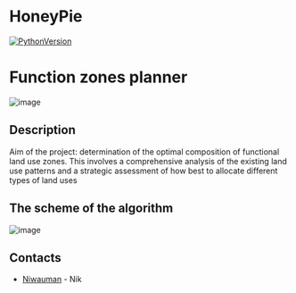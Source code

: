 # HoneyPie

[![PythonVersion](https://img.shields.io/badge/python-3.11-blue)](https://pypi.org/project/scikit-learn/)

# Function zones planner
![image](https://github.com/user-attachments/assets/30c5b72d-58e9-4869-9840-3642b2f48f85)


## Description
Aim of the project: determination of the optimal composition of functional land use zones. This involves a comprehensive analysis of the existing land use patterns and a strategic assessment of how best to allocate different types of land uses

## The scheme of the algorithm
![image](https://github.com/user-attachments/assets/81349bbe-46f0-4f39-abb5-25c8e63614cb)


## Contacts
- [Niwauman](https://t.me/Niwauman) - Nik
